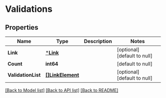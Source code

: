 # Validations

## Properties
Name | Type | Description | Notes
------------ | ------------- | ------------- | -------------
**Link** | [***Link**](Link.md) |  | [optional] [default to null]
**Count** | **int64** |  | [default to null]
**ValidationList** | [**[]LinkElement**](LinkElement.md) |  | [optional] [default to null]

[[Back to Model list]](../README.md#documentation-for-models) [[Back to API list]](../README.md#documentation-for-api-endpoints) [[Back to README]](../README.md)


